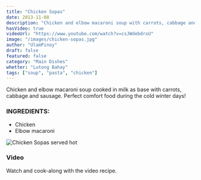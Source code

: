 ```yaml
---
title: "Chicken Sopas"
date: 2013-11-08
description: "Chicken and elbow macaroni soup with carrots, cabbage and sausage"
hasVideo: true
videoUrl: "https://www.youtube.com/watch?v=csJWdebdrxU"
image: "/images/chicken-sopas.jpg"
author: "UlamPinoy"
draft: false
featured: false
category: "Main Dishes"
whetter: "Lutong Bahay"
tags: ["soup", "pasta", "chicken"]
---
```


Chicken and elbow macaroni soup cooked in milk as base with carrots, cabbage and sausage. Perfect comfort food during the cold winter days!

### INGREDIENTS:

- Chicken
- Elbow macaroni

![Chicken Sopas served hot](/images/chicken-sopas-bowl.jpg)

### Video

Watch and cook-along with the video recipe.
